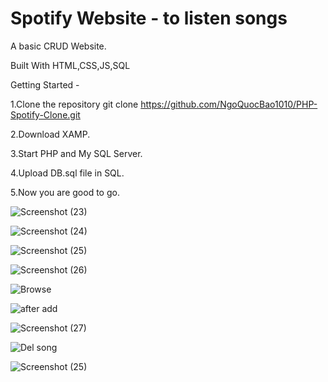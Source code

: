 # Spotify Website - to listen songs
A basic CRUD Website.

Built With HTML,CSS,JS,SQL

Getting Started -

1.Clone the repository 
  git clone https://github.com/NgoQuocBao1010/PHP-Spotify-Clone.git

2.Download XAMP. 

3.Start PHP and My SQL Server. 

4.Upload DB.sql file in SQL.

5.Now you are good to go.


![Screenshot (23)](https://user-images.githubusercontent.com/45159091/182046456-956a3c94-e847-41da-aabf-15b4b371e617.png)




![Screenshot (24)](https://user-images.githubusercontent.com/45159091/182046459-9ee85daf-3605-433a-b362-a5055597c97f.png)




![Screenshot (25)](https://user-images.githubusercontent.com/45159091/182046461-02888120-826f-45a3-b2b0-919a641511e1.png)




![Screenshot (26)](https://user-images.githubusercontent.com/45159091/182046463-273fabf9-c045-4850-90bc-122d6f019016.png)





![Browse](https://user-images.githubusercontent.com/45159091/182093676-8454cf82-a69a-4592-a455-aeceaebf9798.jpg)




![after add](https://user-images.githubusercontent.com/45159091/182093234-6d4ea0c9-513f-47ed-b522-9f7d8fe62364.jpg)







![Screenshot (27)](https://user-images.githubusercontent.com/45159091/182046479-faab8f3f-e800-4292-b547-832e80e76b4b.png)





![Del song](https://user-images.githubusercontent.com/45159091/182093279-13017b4b-e22d-4d2c-a3b1-dde422fe5a82.jpg)




![Screenshot (25)](https://user-images.githubusercontent.com/45159091/182093625-2ccf55b4-4930-4d34-96d6-e21426a08b07.png)

